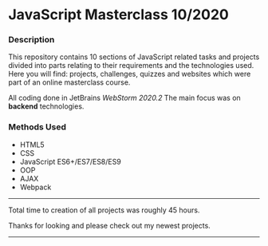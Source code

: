# JavaScript Masterclass 10/2020

### Description
This repository contains 10 sections of JavaScript related tasks and projects divided into parts relating to their requirements and the technologies used.
Here you will find: projects, challenges, quizzes and websites which were part of an online masterclass course.

All coding done in JetBrains *WebStorm 2020.2*
The main focus was on **backend** technologies.

### Methods Used
* HTML5
* CSS
* JavaScript ES6+/ES7/ES8/ES9
* OOP
* AJAX
* Webpack

____________________________________________

Total time to creation of all projects was roughly 45 hours.

Thanks for looking and please check out my newest projects.

____________________________________________